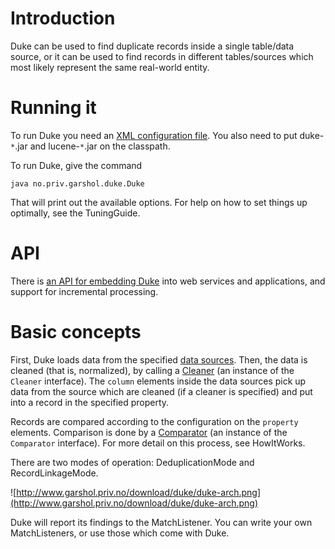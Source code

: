 # Introduction #

Duke can be used to find duplicate records inside a single table/data source, or it can be used to find records in different tables/sources which most likely represent the same real-world entity.

# Running it #

To run Duke you need an [XML configuration file](XMLConfig.md). You also need to put duke-`*`.jar and lucene-`*`.jar on the classpath.

To run Duke, give the command

```
java no.priv.garshol.duke.Duke
```

That will print out the available options. For help on how to set things up optimally, see the TuningGuide.

# API #

There is [an API for embedding Duke](UsingTheAPI.md) into web services and applications, and support for incremental processing.

# Basic concepts #

First, Duke loads data from the specified [data sources](DataSources.md). Then, the data is cleaned (that is, normalized), by calling a [Cleaner](Cleaner.md) (an instance of the `Cleaner` interface). The `column` elements inside the data sources pick up data from the source which are cleaned (if a cleaner is specified) and put into a record in the specified property.

Records are compared according to the configuration on the `property` elements. Comparison is done by a [Comparator](Comparator.md) (an instance of the `Comparator` interface). For more detail on this process, see HowItWorks.

There are two modes of operation: DeduplicationMode and RecordLinkageMode.

![http://www.garshol.priv.no/download/duke/duke-arch.png](http://www.garshol.priv.no/download/duke/duke-arch.png)

Duke will report its findings to the MatchListener. You can write your own MatchListeners, or use those which come with Duke.